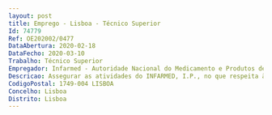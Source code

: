 ```yaml
--- 
layout: post
title: Emprego - Lisboa - Técnico Superior
Id: 74779
Ref: OE202002/0477
DataAbertura: 2020-02-18
DataFecho: 2020-03-10
Trabalho: Técnico Superior
Empregador: Infarmed - Autoridade Nacional do Medicamento e Produtos de Saúde, I.P.
Descricao: Assegurar as atividades do INFARMED, I.P., no que respeita à análise laboratorial de medicamentos e produtos de saúde  elaborar toda a documentação de suporte às atividades laboratoriais desenvolvidas no âmbito do Sistema de Gestão de acordo com a NP EN ISO IEC 17025 2018  assegurar a gestão da informação das atividades associadas.
CodigoPostal: 1749-004 LISBOA
Concelho: Lisboa
Distrito: Lisboa
--- 
```

